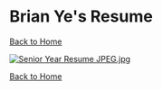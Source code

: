 # Brian Ye's Resume

[Back to Home](https://forhago.github.io/brianye.github.io/)

[![Senior Year Resume JPEG.jpg](https://s27.postimg.org/fclzjxogz/Senior_Year_Resume_JPEG.jpg)](https://postimg.org/image/m32gtdbmn/)

[Back to Home](https://forhago.github.io/brianye.github.io/)